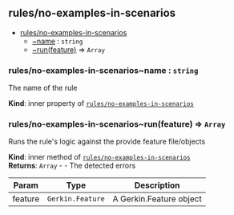 <a name="module_rules/no-examples-in-scenarios"></a>

## rules/no-examples-in-scenarios

* [rules/no-examples-in-scenarios](#module_rules/no-examples-in-scenarios)
    * [~name](#module_rules/no-examples-in-scenarios..name) : <code>string</code>
    * [~run(feature)](#module_rules/no-examples-in-scenarios..run) ⇒ <code>Array</code>

<a name="module_rules/no-examples-in-scenarios..name"></a>

### rules/no-examples-in-scenarios~name : <code>string</code>
The name of the rule

**Kind**: inner property of [<code>rules/no-examples-in-scenarios</code>](#module_rules/no-examples-in-scenarios)  
<a name="module_rules/no-examples-in-scenarios..run"></a>

### rules/no-examples-in-scenarios~run(feature) ⇒ <code>Array</code>
Runs the rule's logic against the provide feature file/objects

**Kind**: inner method of [<code>rules/no-examples-in-scenarios</code>](#module_rules/no-examples-in-scenarios)  
**Returns**: <code>Array</code> - - The detected errors  

| Param | Type | Description |
| --- | --- | --- |
| feature | <code>Gerkin.Feature</code> | A Gerkin.Feature object |

